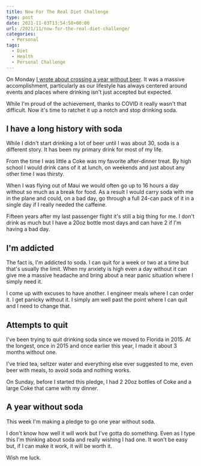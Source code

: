 ```yaml
---
title: Now For The Real Diet Challenge
type: post
date: 2021-11-03T13:54:58+00:00
url: /2021/11/now-for-the-real-diet-challenge/
categories:
  - Personal
tags:
  - Diet
  - Health
  - Personal Challenge
---
```


On Monday [I wrote about crossing a year without beer][1]. It was a massive accomplishment, particularly as our lifestyle has always centered around events and places where drinking isn't just accepted but expected.

While I'm proud of the achievement, thanks to COVID it really wasn't that difficult. Now it's time to ratchet it up a notch and stop drinking soda.

## I have a long history with soda

While I didn't start drinking a lot of beer until I was about 30, soda is a different story. It has been my primary drink for most of my life.

From the time I was little a Coke was my favorite after-dinner treat. By high school I would drink cans of it at lunch, on weekends and just about any other time I was thirsty.

When I was flying out of Maui we would often go up to 16 hours a day without so much as a break for food. As a result I would carry soda with me in the plane and could, on a bad day, go through a full 24-can pack of it in a single day if I really needed the caffeine.

Fifteen years after my last passenger flight it's still a big thing for me. I don't drink as much but I have a 20oz bottle most days and can have 2 if I'm having a bad day.

## I'm addicted

The fact is, I'm addicted to soda. I can quit for a week or two at a time but that's usually the limit. When my anxiety is high even a day without it can give me a massive headache and bring about a near panic situation where I simply need it.

I come up with excuses to have another. I engineer meals where I can order it. I get panicky without it. I simply am well past the point where I can quit and I need to change that.

## Attempts to quit 

I've been trying to quit drinking soda since we moved to Florida in 2015. At the longest, once in 2015 and once earlier this year, I made it about 3 months without one.

I've tried tea, seltzer water and everything else ever suggested to me, even beer with meals, to avoid soda and nothing works.

On Sunday, before I started this pledge, I had 2 20oz bottles of Coke and a large Coke that came with my dinner.

## A year without soda

This week I'm making a pledge to go one year without soda.

I don't know how well it will work but I've gotta do something. Even as I type this I'm thinking about soda and really wishing I had one. It won't be easy but, if I can make it work, it will be worth it.

Wish me luck.

 [1]: /2021/11/the-year-without-beer-for-real/
